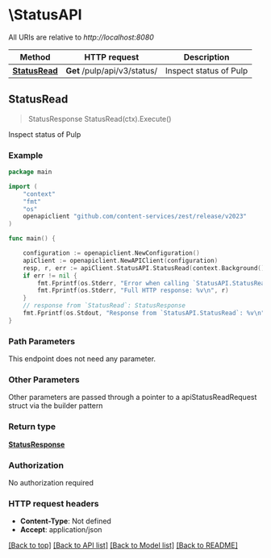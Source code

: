 # \StatusAPI

All URIs are relative to *http://localhost:8080*

Method | HTTP request | Description
------------- | ------------- | -------------
[**StatusRead**](StatusAPI.md#StatusRead) | **Get** /pulp/api/v3/status/ | Inspect status of Pulp



## StatusRead

> StatusResponse StatusRead(ctx).Execute()

Inspect status of Pulp



### Example

```go
package main

import (
	"context"
	"fmt"
	"os"
	openapiclient "github.com/content-services/zest/release/v2023"
)

func main() {

	configuration := openapiclient.NewConfiguration()
	apiClient := openapiclient.NewAPIClient(configuration)
	resp, r, err := apiClient.StatusAPI.StatusRead(context.Background()).Execute()
	if err != nil {
		fmt.Fprintf(os.Stderr, "Error when calling `StatusAPI.StatusRead``: %v\n", err)
		fmt.Fprintf(os.Stderr, "Full HTTP response: %v\n", r)
	}
	// response from `StatusRead`: StatusResponse
	fmt.Fprintf(os.Stdout, "Response from `StatusAPI.StatusRead`: %v\n", resp)
}
```

### Path Parameters

This endpoint does not need any parameter.

### Other Parameters

Other parameters are passed through a pointer to a apiStatusReadRequest struct via the builder pattern


### Return type

[**StatusResponse**](StatusResponse.md)

### Authorization

No authorization required

### HTTP request headers

- **Content-Type**: Not defined
- **Accept**: application/json

[[Back to top]](#) [[Back to API list]](../README.md#documentation-for-api-endpoints)
[[Back to Model list]](../README.md#documentation-for-models)
[[Back to README]](../README.md)

